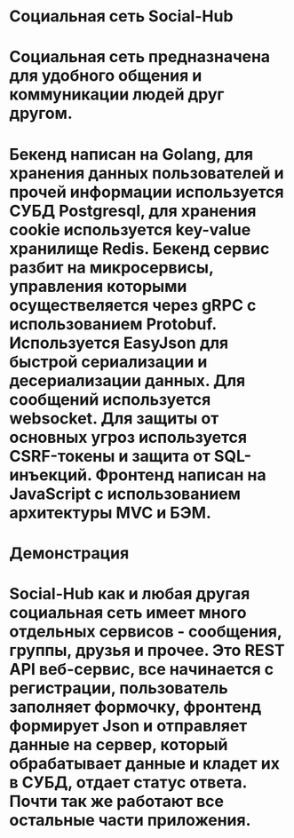 # Социальная сеть Social-Hub

# Социальная сеть предназначена для удобного общения и коммуникации людей друг другом.

# Бекенд написан на Golang, для хранения данных пользователей и прочей информации используется СУБД Postgresql, для хранения cookie используется key-value хранилище Redis. Бекенд сервис разбит на микросервисы, управления которыми осуществеляется через gRPC с использованием Protobuf. Используется EasyJson для быстрой сериализации и десериализации данных. Для сообщений используется websocket. Для защиты от основных угроз используется CSRF-токены и защита от SQL-инъекций. Фронтенд написан на JavaScript с использованием архитектуры MVC и БЭМ.

# Демонстрация

# Social-Hub как и любая другая социальная сеть имеет много отдельных сервисов - сообщения, группы, друзья и прочее. Это REST API веб-сервис, все начинается с регистрации, пользователь заполняет формочку, фронтенд формирует Json и отправляет данные на сервер, который обрабатывает данные и кладет их в СУБД, отдает статус ответа. Почти так же работают все остальные части приложения.


